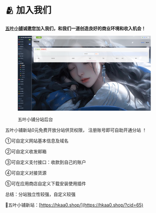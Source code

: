 # 🫂 加入我们

[**五叶小铺**](https://hkaa0.shop)**诚邀您加入我们，和我们一道创造良好的商业环境和收入机会！**

<figure><img src="../.gitbook/assets/Screenshot 2024-10-27 175737.png" alt=""><figcaption><p>五叶小铺分站后台</p></figcaption></figure>

五叶小铺新站0元免费开放分站供货权限， 注册账号即可自助开通分站 ！

①可自定义网站基本信息及域名&#x20;

②可自定义收发邮箱&#x20;

③可自定义支付接口：收款到自己的账户&#x20;

④可自定义对接货源&#x20;

⑤可在应用商店自定义下载安装使用插件

总结：分站独立性较强，自定义较强

🍁五叶小铺新站：[https://hkaa0.shop/](https://hkaa0.shop/?cid=65)
